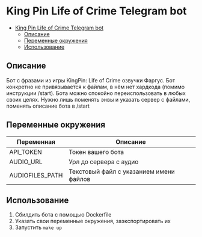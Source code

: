 # King Pin Life of Crime Telegram bot

<!--toc:start-->
- [King Pin Life of Crime Telegram bot](#king-pin-life-of-crime-telegram-bot)
  - [Описание](#описание)
  - [Переменные окружения](#переменные-окружения)
  - [Использование](#использование)
<!--toc:end-->

## Описание

Бот с фразами из игры KingPin: Life of Crime озвучки Фаргус. Бот конкретно не привязывается к файлам, в нём нет хардкода (помимо инструкции /start).
Бота можно спокойно переиспользовать в любых своих целях. Нужно лишь поменять энвы и указать сервер с файлами, поменять описание бота в /start

## Переменные окружения

| Переменная | Описание |  
| ------------- | -------------- |
| API_TOKEN | Токен вашего бота |
| AUDIO_URL | Урл до сервера с аудио  |
| AUDIOFILES_PATH | Текстовый файл с указанием имени файлов|

## Использование

1. Сбилдить бота с помощью Dockerfile
2. Указать свои переменные окружения, заэкспортировать их
3. Запустить `make up`
